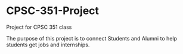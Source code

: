 # CPSC-351-Project
Project for CPSC 351 class

The purpose of this project is to connect Students and Alumni to help students get jobs and internships.
